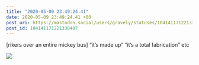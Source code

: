 ```yaml
---
title: "2020-05-09 23:49:24.41"
date: 2020-05-09 23:49:24.41 +00
post_uri: https://mastodon.social/users/gravely/statuses/104141171221338407
post_id: 104141171221338407
---
```

[rikers over an entire mickey bus] “it’s made up” “it’s a total fabrication” etc


![](/images/28493141.jpg)


